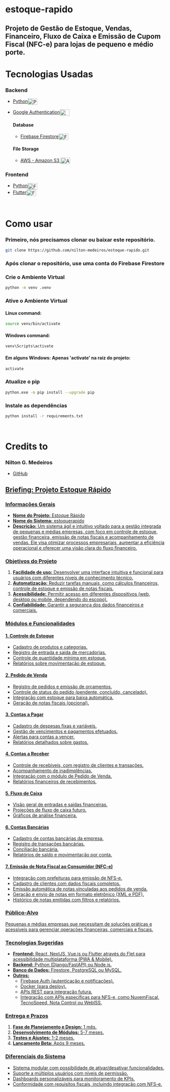# estoque-rapido

## Projeto de Gestão de Estoque, Vendas, Financeiro, Fluxo de Caixa e Emissão de Cupom Fiscal (NFC-e) para lojas de pequeno e médio porte.

# Tecnologias Usadas

### Backend


- <a href="https://www.python.org/"> Python</a><img align="center" alt="Python" height="20" width="30" src="https://logohistory.net/wp-content/uploads/2023/06/Python-Emblem.png">
- <a href="https://firebase.google.com/products/auth/">Google Authentication</a><img align="center" alt="Google Authentication" height="20" width="30" src="https://upload.wikimedia.org/wikipedia/commons/8/84/Google_Authenticator_%28April_2023%29.svg">


  #### Database

  - <a href="https://firebase.google.com/">Firebase Firestore</a><img align="center" alt="Firebase Firestore" height="20" width="30" src="https://www.svgrepo.com/show/353735/firebase.svg">


  #### File Storage
  - <a href="https://aws.amazon.com/pt/s3/">AWS - Amazon S3 </a><img align="center" alt="Amazon S3" height="20" width="30" src="https://www.practical-go-lessons.com/img/amazon_s3.0fd7ad6f.png">


### Frontend


- <a href="https://flet.dev/"> Python</a><img align="center" alt="Flet framework" height="20" width="30" src="https://flet.dev/img/logo.svg">
- <a href="https://flutter.dev/">Flutter</a><img align="center" alt="Flutter" height="20" width="30" src="https://www.svgrepo.com/show/353751/flutter.svg">


<br>

# Como usar

### Primeiro, nós precisamos clonar ou baixar este repositório.

```bash
git clone https://github.com/nilton-medeiros/estoque-rapido.git
```

### Após clonar o repositório, use uma conta do Firebase Firestore

### Crie o Ambiente Virtual

```bash
python -m venv .venv
```

### Ative o Ambiente Virtual

#### Linux command:

```bash
source venv/bin/activate
```

#### Windows command:

```bash
venv\Scripts\activate
```

#### Em alguns Windows: Apenas 'activate' na raiz do projeto:

```bash
activate
```

### Atualize o pip

```bash
python.exe -m pip install --upgrade pip
```

### Instale as dependências

```bash
python install -r requirements.txt
```

<br>

# Credits to

### Nilton G. Medeiros

- <a href="https://github.com/nilton-medeiros"> GitHub



## Briefing: Projeto Estoque Rápido

### Informações Gerais
- **Nome do Projeto:** Estoque Rápido
- **Nome do Sistema:** estoquerapido
- **Descrição:** Um sistema ágil e intuitivo voltado para a gestão integrada de pequenas e médias empresas, com foco em controle de estoque, gestão financeira, emissão de notas fiscais e acompanhamento de vendas. Ele visa otimizar processos empresariais, aumentar a eficiência operacional e oferecer uma visão clara do fluxo financeiro.

### Objetivos do Projeto
1. **Facilidade de uso:** Desenvolver uma interface intuitiva e funcional para usuários com diferentes níveis de conhecimento técnico.
2. **Automatização:** Reduzir tarefas manuais, como cálculos financeiros, controle de estoque e emissão de notas fiscais.
3. **Acessibilidade:** Permitir acesso em diferentes dispositivos (web, desktop ou mobile, dependendo do escopo).
4. **Confiabilidade:** Garantir a segurança dos dados financeiros e comerciais.

### Módulos e Funcionalidades
#### 1. Controle de Estoque
- Cadastro de produtos e categorias.
- Registro de entrada e saída de mercadorias.
- Controle de quantidade mínima em estoque.
- Relatórios sobre movimentação de estoque.

#### 2. Pedido de Venda
- Registro de pedidos e emissão de orçamentos.
- Controle de status do pedido (pendente, concluído, cancelado).
- Integração com estoque para baixa automática.
- Geração de notas fiscais (opcional).

#### 3. Contas a Pagar
- Cadastro de despesas fixas e variáveis.
- Gestão de vencimentos e pagamentos efetuados.
- Alertas para contas a vencer.
- Relatórios detalhados sobre gastos.

#### 4. Contas a Receber
- Controle de recebíveis, com registro de clientes e transações.
- Acompanhamento de inadimplências.
- Integração com o módulo de Pedido de Venda.
- Relatórios financeiros de recebimentos.

#### 5. Fluxo de Caixa
- Visão geral de entradas e saídas financeiras.
- Projeções de fluxo de caixa futuro.
- Gráficos de análise financeira.

#### 6. Contas Bancárias
- Cadastro de contas bancárias da empresa.
- Registro de transações bancárias.
- Conciliação bancária.
- Relatórios de saldo e movimentação por conta.

#### 7. Emissão de Nota Fiscal ao Consumidor (NFC-e)
- Integração com prefeituras para emissão de NFS-e.
- Cadastro de clientes com dados fiscais completos.
- Emissão automática de notas vinculadas aos pedidos de venda.
- Geração e envio de notas em formato eletrônico (XML e PDF).
- Histórico de notas emitidas com filtros e relatórios.

### Público-Alvo
Pequenas e médias empresas que necessitam de soluções práticas e acessíveis para gerenciar operações financeiras, comerciais e fiscais.

### Tecnologias Sugeridas
- **Frontend:** React, NextJS, Vue.js ou Flutter através do Flet para acessibilidade multiplataforma (PWA & Mobile).
- **Backend:** Python (Django/FastAPI) ou Node.js.
- **Banco de Dados:** Firestore, PostgreSQL ou MySQL.
- **Outros:**
  - Firebase Auth (autenticação e notificações).
  - Docker (para deploy).
  - APIs REST para integração futura.
  - Integração com APIs específicas para NFS-e, como NuvemFiscal, TecnoSpeed, Nota Control ou WebISS.

### Entrega e Prazos
1. **Fase de Planejamento e Design:** 1 mês.
2. **Desenvolvimento de Módulos:** 5-7 meses.
3. **Testes e Ajustes:** 1-2 meses.
4. **Lançamento Beta:** Após 9 meses.

### Diferenciais do Sistema
- Sistema modular com possibilidade de ativar/desativar funcionalidades.
- Suporte a múltiplos usuários com níveis de permissão.
- Dashboards personalizáveis para monitoramento de KPIs.
- Conformidade com requisitos fiscais, incluindo integração com NFS-e.
